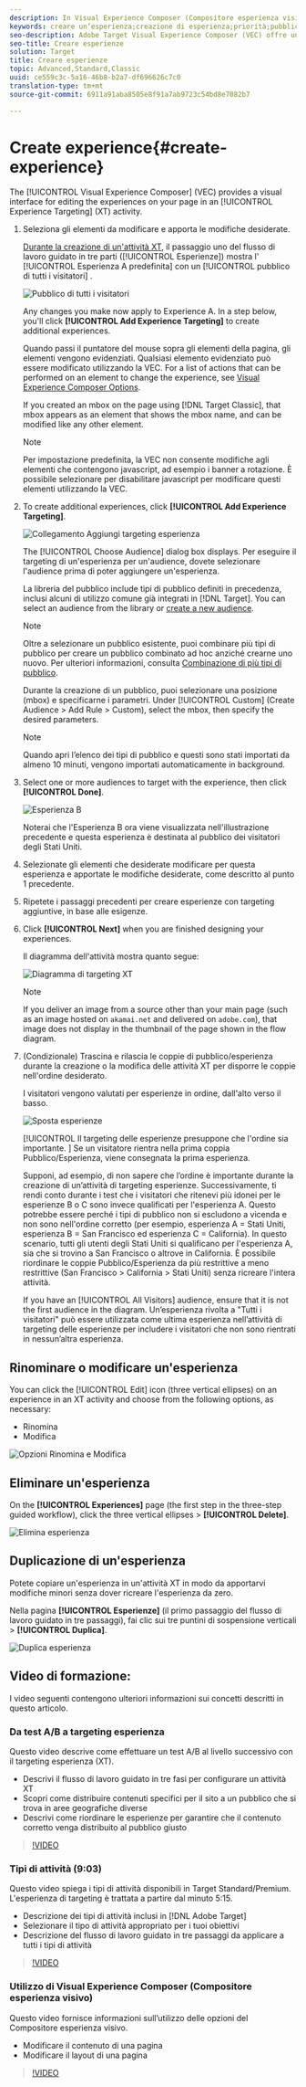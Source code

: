 ```yaml
---
description: In Visual Experience Composer (Compositore esperienza visivo) è disponibile un'interfaccia visiva per modificare le esperienze sulla pagina in un'attività Experience Targeting (XT).
keywords: creare un’esperienza;creazione di esperienza;priorità;pubblico;esperienza;compositore esperienza visivo
seo-description: Adobe Target Visual Experience Composer (VEC) offre un'interfaccia visiva per modificare le esperienze sulla pagina in un'attività di Targeting delle esperienze (XT).
seo-title: Creare esperienze
solution: Target
title: Creare esperienze
topic: Advanced,Standard,Classic
uuid: ce559c3c-5a16-46b8-b2a7-df696626c7c0
translation-type: tm+mt
source-git-commit: 6911a91aba8505e8f91a7ab9723c54bd8e7082b7

---
```



# Create experience{#create-experience}

The [!UICONTROL Visual Experience Composer] (VEC) provides a visual interface for editing the experiences on your page in an [!UICONTROL Experience Targeting] (XT) activity.

1. Seleziona gli elementi da modificare e apporta le modifiche desiderate.

   [Durante la creazione di un'attività XT](/help/c-activities/t-experience-target/t-xt-create/xt-create.md), il passaggio uno del flusso di lavoro guidato in tre parti ([!UICONTROL Esperienze]) mostra l' [!UICONTROL Esperienza A predefinita] con un [!UICONTROL pubblico di tutti i visitatori] .

   ![Pubblico di tutti i visitatori](/help/c-activities/t-experience-target/t-xt-create/assets/all-visitors.png)

   Any changes you make now apply to Experience A. In a step below, you'll click **[!UICONTROL Add Experience Targeting]** to create additional experiences.

   Quando passi il puntatore del mouse sopra gli elementi della pagina, gli elementi vengono evidenziati. Qualsiasi elemento evidenziato può essere modificato utilizzando la VEC. For a list of actions that can be performed on an element to change the experience, see [Visual Experience Composer Options](/help/c-experiences/c-visual-experience-composer/viztarget-options.md).

   If you created an mbox on the page using [!DNL Target Classic], that mbox appears as an element that shows the mbox name, and can be modified like any other element.

   >[!NOTE]
   >
   >Per impostazione predefinita, la VEC non consente modifiche agli elementi che contengono javascript, ad esempio i banner a rotazione. È possibile selezionare per disabilitare javascript per modificare questi elementi utilizzando la VEC.

1. To create additional experiences, click **[!UICONTROL Add Experience Targeting]**.

   ![Collegamento Aggiungi targeting esperienza](/help/c-activities/t-experience-target/t-xt-create/assets/add-experience-targeting.png)

   The [!UICONTROL Choose Audience] dialog box displays. Per eseguire il targeting di un'esperienza per un'audience, dovete selezionare l'audience prima di poter aggiungere un'esperienza.

   La libreria del pubblico include tipi di pubblico definiti in precedenza, inclusi alcuni di utilizzo comune già integrati in [!DNL Target]. You can select an audience from the library or [create a new audience](../../../c-target/c-audiences/audiences.md#concept_65BE870D290E412D8BBF557EEA67C271).

   >[!NOTE]
   >
   >Oltre a selezionare un pubblico esistente, puoi combinare più tipi di pubblico per creare un pubblico combinato ad hoc anziché crearne uno nuovo. Per ulteriori informazioni, consulta [Combinazione di più tipi di pubblico](../../../c-target/combining-multiple-audiences.md#concept_A7386F1EA4394BD2AB72399C225981E5).

   Durante la creazione di un pubblico, puoi selezionare una posizione (mbox) e specificarne i parametri. Under [!UICONTROL Custom] (Create Audience &gt; Add Rule &gt; Custom), select the mbox, then specify the desired parameters.

   >[!NOTE]
   >
   >Quando apri l’elenco dei tipi di pubblico e questi sono stati importati da almeno 10 minuti, vengono importati automaticamente in background.

1. Select one or more audiences to target with the experience, then click **[!UICONTROL Done]**.

   ![Esperienza B](/help/c-activities/t-experience-target/t-xt-create/assets/experience-b.png)

   Noterai che l'Esperienza B ora viene visualizzata nell'illustrazione precedente e questa esperienza è destinata al pubblico dei visitatori degli Stati Uniti.

1. Selezionate gli elementi che desiderate modificare per questa esperienza e apportate le modifiche desiderate, come descritto al punto 1 precedente.

1. Ripetete i passaggi precedenti per creare esperienze con targeting aggiuntive, in base alle esigenze.

1. Click **[!UICONTROL Next]** when you are finished designing your experiences.

   Il diagramma dell'attività mostra quanto segue:

   ![Diagramma di targeting XT](/help/c-activities/t-experience-target/t-xt-create/assets/xt_diagram-new.png)

   >[!NOTE]
   >
   >If you deliver an image from a source other than your main page (such as an image hosted on `akamai.net` and delivered on `adobe.com`), that image does not display in the thumbnail of the page shown in the flow diagram.

1. (Condizionale) Trascina e rilascia le coppie di pubblico/esperienza durante la creazione o la modifica delle attività XT per disporre le coppie nell'ordine desiderato.

   I visitatori vengono valutati per esperienze in ordine, dall'alto verso il basso.

   ![Sposta esperienze](/help/c-activities/t-experience-target/t-xt-create/assets/move_experiences-new.png)

   [!UICONTROL Il targeting delle esperienze presuppone che l'ordine sia importante. ] Se un visitatore rientra nella prima coppia Pubblico/Esperienza, viene consegnata la prima esperienza.

   Supponi, ad esempio, di non sapere che l’ordine è importante durante la creazione di un’attività di targeting esperienze. Successivamente, ti rendi conto durante i test che i visitatori che ritenevi più idonei per le esperienze B o C sono invece qualificati per l'esperienza A. Questo potrebbe essere perché i tipi di pubblico non si escludono a vicenda e non sono nell'ordine corretto (per esempio, esperienza A = Stati Uniti, esperienza B = San Francisco ed esperienza C = California). In questo scenario, tutti gli utenti degli Stati Uniti si qualificano per l'esperienza A, sia che si trovino a San Francisco o altrove in California. È possibile riordinare le coppie Pubblico/Esperienza da più restrittive a meno restrittive (San Francisco &gt; California &gt; Stati Uniti) senza ricreare l'intera attività.

   If you have an [!UICONTROL All Visitors] audience, ensure that it is not the first audience in the diagram. Un’esperienza rivolta a "Tutti i visitatori" può essere utilizzata come ultima esperienza nell’attività di targeting delle esperienze per includere i visitatori che non sono rientrati in nessun’altra esperienza.

## Rinominare o modificare un'esperienza

You can click the [!UICONTROL Edit] icon (three vertical ellipses) on an experience in an XT activity and choose from the following options, as necessary:

* Rinomina
* Modifica

![Opzioni Rinomina e Modifica](/help/c-activities/t-experience-target/t-xt-create/assets/experience_edit-new.png)

## Eliminare un'esperienza

On the **[!UICONTROL Experiences]** page (the first step in the three-step guided workflow), click the three vertical ellipses &gt; **[!UICONTROL Delete]**.

![Elimina esperienza](/help/c-activities/t-experience-target/t-xt-create/assets/delete-experience.png)

## Duplicazione di un'esperienza

Potete copiare un'esperienza in un'attività XT in modo da apportarvi modifiche minori senza dover ricreare l'esperienza da zero.

Nella pagina **[!UICONTROL Esperienze]** (il primo passaggio del flusso di lavoro guidato in tre passaggi), fai clic sui tre puntini di sospensione verticali &gt; **[!UICONTROL Duplica]**.

![Duplica esperienza](/help/c-activities/t-experience-target/t-xt-create/assets/duplicate_experience-new.png)

## Video di formazione:

I video seguenti contengono ulteriori informazioni sui concetti descritti in questo articolo.

### Da test A/B a targeting esperienza

Questo video descrive come effettuare un test A/B al livello successivo con il targeting esperienza (XT).

* Descrivi il flusso di lavoro guidato in tre fasi per configurare un attività XT
* Scopri come distribuire contenuti specifici per il sito a un pubblico che si trova in aree geografiche diverse
* Descrivi come riordinare le esperienze per garantire che il contenuto corretto venga distribuito al pubblico giusto

>[!VIDEO](https://video.tv.adobe.com/v/22418/?captions=ita)

### Tipi di attività (9:03)

Questo video spiega i tipi di attività disponibili in Target Standard/Premium. L'esperienza di targeting è trattata a partire dal minuto 5:15.

* Descrizione dei tipi di attività inclusi in [!DNL Adobe Target]
* Selezionare il tipo di attività appropriato per i tuoi obiettivi
* Descrizione del flusso di lavoro guidato in tre passaggi da applicare a tutti i tipi di attività

>[!VIDEO](https://video.tv.adobe.com/v/17386?captions=ita)

### Utilizzo di Visual Experience Composer (Compositore esperienza visivo)

Questo video fornisce informazioni sull’utilizzo delle opzioni del Compositore esperienza visivo.

* Modificare il contenuto di una pagina
* Modificare il layout di una pagina

>[!VIDEO](https://video.tv.adobe.com/v/17399?captions=ita)